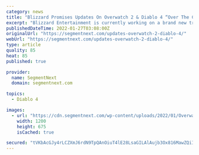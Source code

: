 ```yaml
---
category: news
title: "Blizzard Promises Updates On Overwatch 2 & Diablo 4 “Over The Coming Weeks”"
excerpt: "Blizzard Entertainment is currently working on a brand new triple-a survival game which will introduce an all-new universe. The developer though wants to ..."
publishedDateTime: 2022-01-27T03:08:00Z
originalUrl: "https://segmentnext.com/updates-overwatch-2-diablo-4/"
webUrl: "https://segmentnext.com/updates-overwatch-2-diablo-4/"
type: article
quality: 85
heat: 85
published: true

provider:
  name: SegmentNext
  domain: segmentnext.com

topics:
  - Diablo 4

images:
  - url: "https://cdn.segmentnext.com/wp-content/uploads/2022/01/Overwatch-2-Omnic.jpg"
    width: 1200
    height: 675
    isCached: true

secured: "tVKbAcGJy4rLCZXmJ6rdN9TpQAnOiuT4lE28LsaGILAlAujb3Ox816MawZQiIktLm71zjRaNBjtagWKnreubSEcnrotAp/k1B+PaGBv3k9gKw+mO9CTr4yR/YIJIiJEMvZjXFUc/ldGRgfLwN+NzGGWTsyEWkPgXfxzItokVeR5TBjmtIn3IBW8HKSXQMDmZfCg1xTSah5h18hr3K+SrbMjpTu9K+n8r12Qk5nJu9wxv6dhLLiwVtBlMWy9ko/ctwDh15b03ocf4tMPitY6SaPsV8+nS4QQyaM+tfYLtPI25qUVxT9uVSaltj5vs8jqiGzHkE9flK9lu99fmrufpTZQgn5MGZY4XEwdCgbhSVhc=;iezkRyq9FA/Es6iyfj2eFw=="
---
```


